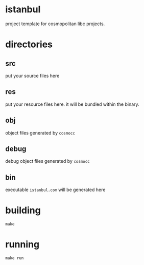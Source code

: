 # istanbul

project template for cosmopolitan libc projects.

# directories

## src
put your source files here

## res
put your resource files here. it will be bundled within the binary.

## obj
object files generated by `cosmocc`

## debug
debug object files generated by `cosmocc`

## bin
executable `istanbul.com` will be generated here

# building
`make`

# running
`make run`


